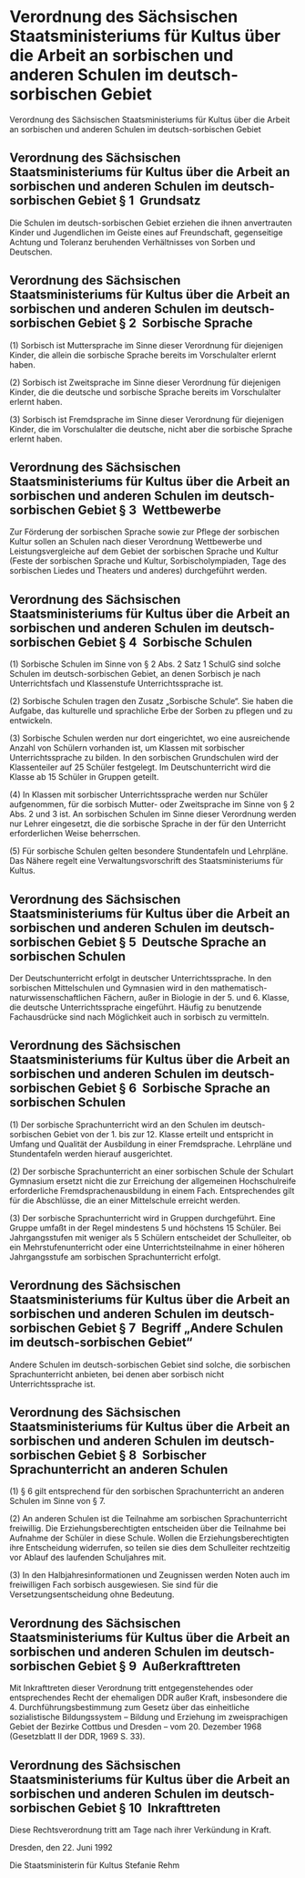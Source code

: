 # Verordnung des Sächsischen Staatsministeriums für Kultus über die Arbeit an sorbischen und anderen Schulen im deutsch-sorbischen Gebiet

Verordnung des Sächsischen Staatsministeriums für Kultus über die Arbeit an sorbischen und anderen Schulen im deutsch-sorbischen Gebiet

## Verordnung des Sächsischen Staatsministeriums für Kultus über die Arbeit an sorbischen und anderen Schulen im deutsch-sorbischen Gebiet § 1  Grundsatz

Die Schulen im deutsch-sorbischen Gebiet erziehen die ihnen anvertrauten Kinder und Jugendlichen im Geiste eines auf Freundschaft, gegenseitige Achtung und Toleranz beruhenden Verhältnisses von Sorben und Deutschen.


## Verordnung des Sächsischen Staatsministeriums für Kultus über die Arbeit an sorbischen und anderen Schulen im deutsch-sorbischen Gebiet § 2  Sorbische Sprache

(1) Sorbisch ist Muttersprache im Sinne dieser Verordnung für diejenigen Kinder, die allein die sorbische Sprache bereits im Vorschulalter erlernt haben.

(2) Sorbisch ist Zweitsprache im Sinne dieser Verordnung für diejenigen Kinder, die die deutsche und sorbische Sprache bereits im Vorschulalter erlernt haben.

(3) Sorbisch ist Fremdsprache im Sinne dieser Verordnung für diejenigen Kinder, die im Vorschulalter die deutsche, nicht aber die sorbische Sprache erlernt haben.


## Verordnung des Sächsischen Staatsministeriums für Kultus über die Arbeit an sorbischen und anderen Schulen im deutsch-sorbischen Gebiet § 3  Wettbewerbe

Zur Förderung der sorbischen Sprache sowie zur Pflege der sorbischen Kultur sollen an Schulen nach dieser Verordnung Wettbewerbe und Leistungsvergleiche auf dem Gebiet der sorbischen Sprache und Kultur (Feste der sorbischen Sprache und Kultur, Sorbischolympiaden, Tage des sorbischen Liedes und Theaters und anderes) durchgeführt werden.


## Verordnung des Sächsischen Staatsministeriums für Kultus über die Arbeit an sorbischen und anderen Schulen im deutsch-sorbischen Gebiet § 4  Sorbische Schulen

(1) Sorbische Schulen im Sinne von § 2 Abs. 2 Satz 1 
        SchulG sind solche Schulen im deutsch-sorbischen Gebiet, an denen Sorbisch je nach Unterrichtsfach und Klassenstufe Unterrichtssprache ist.

(2) Sorbische Schulen tragen den Zusatz „Sorbische Schule“. Sie haben die Aufgabe, das kulturelle und sprachliche Erbe der Sorben zu pflegen und zu entwickeln.

(3) Sorbische Schulen werden nur dort eingerichtet, wo eine ausreichende Anzahl von Schülern vorhanden ist, um Klassen mit sorbischer Unterrichtssprache zu bilden. In den sorbischen Grundschulen wird der Klassenteiler auf 25 Schüler festgelegt. Im Deutschunterricht wird die Klasse ab 15 Schüler in Gruppen geteilt.

(4) In Klassen mit sorbischer Unterrichtssprache werden nur Schüler aufgenommen, für die sorbisch Mutter- oder Zweitsprache im Sinne von § 2 Abs. 2 und 3 ist. An sorbischen Schulen im Sinne dieser Verordnung werden nur Lehrer eingesetzt, die die sorbische Sprache in der für den Unterricht erforderlichen Weise beherrschen.

(5) Für sorbische Schulen gelten besondere Stundentafeln und Lehrpläne. Das Nähere regelt eine Verwaltungsvorschrift des Staatsministeriums für Kultus.


## Verordnung des Sächsischen Staatsministeriums für Kultus über die Arbeit an sorbischen und anderen Schulen im deutsch-sorbischen Gebiet § 5  Deutsche Sprache an sorbischen Schulen

Der Deutschunterricht erfolgt in deutscher Unterrichtssprache. In den sorbischen Mittelschulen und Gymnasien wird in den mathematisch-naturwissenschaftlichen Fächern, außer in Biologie in der 5. und 6. Klasse, die deutsche Unterrichtssprache eingeführt. Häufig zu benutzende Fachausdrücke sind nach Möglichkeit auch in sorbisch zu vermitteln.


## Verordnung des Sächsischen Staatsministeriums für Kultus über die Arbeit an sorbischen und anderen Schulen im deutsch-sorbischen Gebiet § 6  Sorbische Sprache an sorbischen Schulen

(1) Der sorbische Sprachunterricht wird an den Schulen im deutsch-sorbischen Gebiet von der 1. bis zur 12. Klasse erteilt und entspricht in Umfang und Qualität der Ausbildung in einer Fremdsprache. Lehrpläne und Stundentafeln werden hierauf ausgerichtet.

(2) Der sorbische Sprachunterricht an einer sorbischen Schule der Schulart Gymnasium ersetzt nicht die zur Erreichung der allgemeinen Hochschulreife erforderliche Fremdsprachenausbildung in einem Fach. Entsprechendes gilt für die Abschlüsse, die an einer Mittelschule erreicht werden.

(3) Der sorbische Sprachunterricht wird in Gruppen durchgeführt. Eine Gruppe umfaßt in der Regel mindestens 5 und höchstens 15 Schüler. Bei Jahrgangsstufen mit weniger als 5 Schülern entscheidet der Schulleiter, ob ein Mehrstufenunterricht oder eine Unterrichtsteilnahme in einer höheren Jahrgangsstufe am sorbischen Sprachunterricht erfolgt.


## Verordnung des Sächsischen Staatsministeriums für Kultus über die Arbeit an sorbischen und anderen Schulen im deutsch-sorbischen Gebiet § 7  Begriff „Andere Schulen im deutsch-sorbischen Gebiet“

Andere Schulen im deutsch-sorbischen Gebiet sind solche, die sorbischen Sprachunterricht anbieten, bei denen aber sorbisch nicht Unterrichtssprache ist.


## Verordnung des Sächsischen Staatsministeriums für Kultus über die Arbeit an sorbischen und anderen Schulen im deutsch-sorbischen Gebiet § 8  Sorbischer Sprachunterricht an anderen Schulen

(1) § 6 gilt entsprechend für den sorbischen Sprachunterricht an anderen Schulen im Sinne von § 7.

(2) An anderen Schulen ist die Teilnahme am sorbischen Sprachunterricht freiwillig. Die Erziehungsberechtigten entscheiden über die Teilnahme bei Aufnahme der Schüler in diese Schule. Wollen die Erziehungsberechtigten ihre Entscheidung widerrufen, so teilen sie dies dem Schulleiter rechtzeitig vor Ablauf des laufenden Schuljahres mit.

(3) In den Halbjahresinformationen und Zeugnissen werden Noten auch im freiwilligen Fach sorbisch ausgewiesen. Sie sind für die Versetzungsentscheidung ohne Bedeutung.


## Verordnung des Sächsischen Staatsministeriums für Kultus über die Arbeit an sorbischen und anderen Schulen im deutsch-sorbischen Gebiet § 9  Außerkrafttreten

Mit Inkrafttreten dieser Verordnung tritt entgegenstehendes oder entsprechendes Recht der ehemaligen DDR außer Kraft, insbesondere die 4. Durchführungsbestimmung zum Gesetz über das einheitliche sozialistische Bildungssystem – Bildung und Erziehung im zweisprachigen Gebiet der Bezirke Cottbus und Dresden – vom 20. Dezember 1968 (Gesetzblatt II der DDR, 1969 S. 33).


## Verordnung des Sächsischen Staatsministeriums für Kultus über die Arbeit an sorbischen und anderen Schulen im deutsch-sorbischen Gebiet § 10  Inkrafttreten

Diese Rechtsverordnung tritt am Tage nach ihrer Verkündung in Kraft.

Dresden, den 22. Juni 1992

Die Staatsministerin für Kultus 
         Stefanie Rehm



